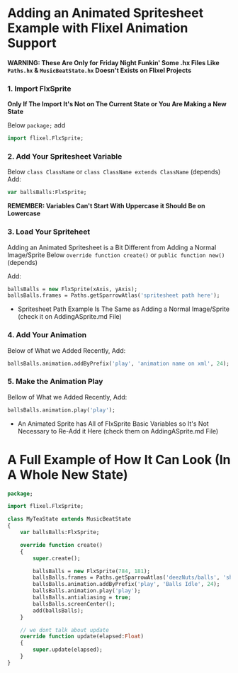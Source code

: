 # Adding an Animated Spritesheet Example with Flixel Animation Support

**WARNING: These Are Only for Friday Night Funkin' Some .hx Files Like `Paths.hx` & `MusicBeatState.hx` Doesn't Exists on Flixel Projects**

### 1. Import FlxSprite
**Only If The Import It's Not on The Current State or You Are Making a New State**

Below `package;` add

```haxe
import flixel.FlxSprite;
```

### 2. Add Your Spritesheet Variable
Below `class ClassName` or `class ClassName extends ClassName` (depends)
Add:

```haxe
var ballsBalls:FlxSprite;
```

**REMEMBER: Variables Can't Start With Uppercase it Should Be on Lowercase**

### 3. Load Your Spriteheet
Adding an Animated Spritesheet is a Bit Different from Adding a Normal Image/Sprite
Below `override function create()` or `public function new()` (depends)

Add:

```haxe
ballsBalls = new FlxSprite(xAxis, yAxis);
ballsBalls.frames = Paths.getSparrowAtlas('spritesheet path here');
```

- Spritesheet Path Example Is The Same as Adding a Normal Image/Sprite (check it on AddingASprite.md File)

### 4. Add Your Animation
Below of What we Added Recently, Add:

```haxe
ballsBalls.animation.addByPrefix('play', 'animation name on xml', 24);
```

### 5. Make the Animation Play
Bellow of What we Added Recently, Add:

```haxe
ballsBalls.animation.play('play');
```

- An Animated Sprite has All of FlxSprite Basic Variables so It's Not Necessary to Re-Add it Here (check them on AddingASprite.md File)

# A Full Example of How It Can Look (In A Whole New State)

```haxe
package;

import flixel.FlxSprite;

class MyTeaState extends MusicBeatState
{
	var ballsBalls:FlxSprite;

	override function create()
	{
		super.create();

		ballsBalls = new FlxSprite(784, 181);
		ballsBalls.frames = Paths.getSparrowAtlas('deezNuts/balls', 'shared');
		ballsBalls.animation.addByPrefix('play', 'Balls Idle', 24);
		ballsBalls.animation.play('play');
		ballsBalls.antialiasing = true;
		ballsBalls.screenCenter();
		add(ballsBalls);
	}

    // we dont talk about update
	override function update(elapsed:Float)
	{
		super.update(elapsed);
	}
}
```
